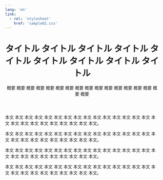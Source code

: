 ```yaml
---
lang: 'en'
link:
  - rel: 'stylesheet'
    href: 'sample02.css'
---
```

<header>

# タイトル タイトル タイトル タイトル タイトル タイトル タイトル タイトル タイトル #

概要 概要 概要 概要 概要 概要 概要 概要 概要 概要 概要 概要 概要 概要 概要 概要 概要

</header>

本文 本文 本文 本文 本文 本文 本文 本文 本文 本文 本文 本文 本文 本文 本文 本文 本文 本文 本文 本文 本文 本文 本文 本文 本文。

本文 本文 本文 本文 本文 本文 本文 本文 本文 本文 本文 本文 本文 本文 本文 本文 本文 本文 本文 本文 本文 本文 本文 本文 本文。

本文 本文 本文 本文 本文 本文 本文 本文 本文 本文 本文 本文 本文 本文 本文 本文 本文 本文 本文 本文 本文 本文 本文 本文 本文。

本文 本文 本文 本文 本文 本文 本文 本文 本文 本文 本文 本文 本文 本文 本文 本文 本文 本文 本文 本文 本文 本文 本文 本文 本文。